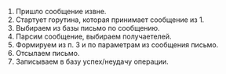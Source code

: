1. Пришло сообщение извне.  
2. Стартует горутина, которая принимает сообщение из 1.  
3. Выбираем из базы письмо по сообщению.  
4. Парсим сообщение, выбираем получаетелей.  
5. Формируем из п. 3 и по параметрам из сообщения письмо.  
6. Отсылаем письмо.  
7. Записываем в базу успех/неудачу операции.  